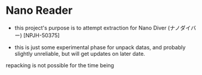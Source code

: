 ﻿# Nano Reader

- this project's purpose is to attempt extraction for Nano Diver (ナノダイバー) [NPJH-50375]

- this is just some experimental phase for unpack datas, and probably slightly unreliable, but will get updates on later date.

repacking is not possible for the time being